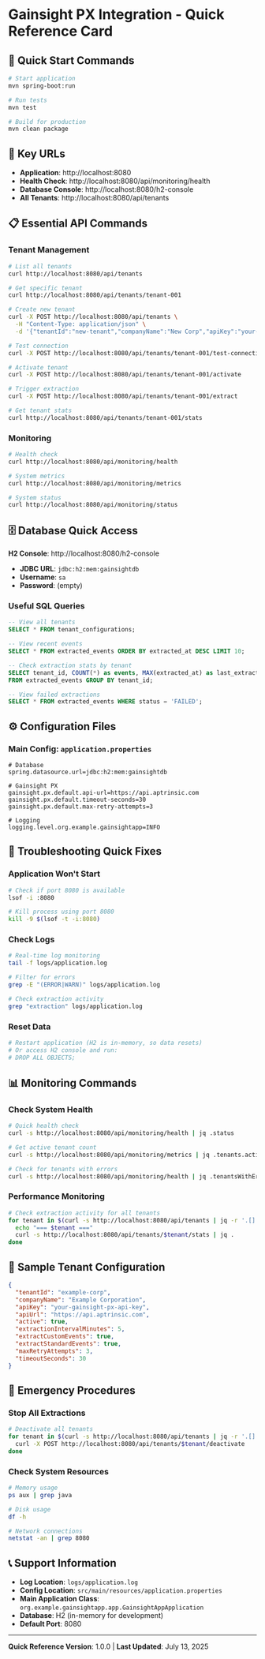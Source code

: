 # Gainsight PX Integration - Quick Reference Card

## 🚀 Quick Start Commands

```bash
# Start application
mvn spring-boot:run

# Run tests
mvn test

# Build for production
mvn clean package
```

## 🔗 Key URLs
- **Application**: http://localhost:8080
- **Health Check**: http://localhost:8080/api/monitoring/health
- **Database Console**: http://localhost:8080/h2-console
- **All Tenants**: http://localhost:8080/api/tenants

## 📋 Essential API Commands

### Tenant Management
```bash
# List all tenants
curl http://localhost:8080/api/tenants

# Get specific tenant
curl http://localhost:8080/api/tenants/tenant-001

# Create new tenant
curl -X POST http://localhost:8080/api/tenants \
  -H "Content-Type: application/json" \
  -d '{"tenantId":"new-tenant","companyName":"New Corp","apiKey":"your-key"}'

# Test connection
curl -X POST http://localhost:8080/api/tenants/tenant-001/test-connection

# Activate tenant
curl -X POST http://localhost:8080/api/tenants/tenant-001/activate

# Trigger extraction
curl -X POST http://localhost:8080/api/tenants/tenant-001/extract

# Get tenant stats
curl http://localhost:8080/api/tenants/tenant-001/stats
```

### Monitoring
```bash
# Health check
curl http://localhost:8080/api/monitoring/health

# System metrics
curl http://localhost:8080/api/monitoring/metrics

# System status
curl http://localhost:8080/api/monitoring/status
```

## 🗄️ Database Quick Access

**H2 Console**: http://localhost:8080/h2-console
- **JDBC URL**: `jdbc:h2:mem:gainsightdb`
- **Username**: `sa`
- **Password**: (empty)

### Useful SQL Queries
```sql
-- View all tenants
SELECT * FROM tenant_configurations;

-- View recent events
SELECT * FROM extracted_events ORDER BY extracted_at DESC LIMIT 10;

-- Check extraction stats by tenant
SELECT tenant_id, COUNT(*) as events, MAX(extracted_at) as last_extraction 
FROM extracted_events GROUP BY tenant_id;

-- View failed extractions
SELECT * FROM extracted_events WHERE status = 'FAILED';
```

## ⚙️ Configuration Files

### Main Config: `application.properties`
```properties
# Database
spring.datasource.url=jdbc:h2:mem:gainsightdb

# Gainsight PX
gainsight.px.default.api-url=https://api.aptrinsic.com
gainsight.px.default.timeout-seconds=30
gainsight.px.default.max-retry-attempts=3

# Logging
logging.level.org.example.gainsightapp=INFO
```

## 🔧 Troubleshooting Quick Fixes

### Application Won't Start
```bash
# Check if port 8080 is available
lsof -i :8080

# Kill process using port 8080
kill -9 $(lsof -t -i:8080)
```

### Check Logs
```bash
# Real-time log monitoring
tail -f logs/application.log

# Filter for errors
grep -E "(ERROR|WARN)" logs/application.log

# Check extraction activity
grep "extraction" logs/application.log
```

### Reset Data
```bash
# Restart application (H2 is in-memory, so data resets)
# Or access H2 console and run:
# DROP ALL OBJECTS;
```

## 📊 Monitoring Commands

### Check System Health
```bash
# Quick health check
curl -s http://localhost:8080/api/monitoring/health | jq .status

# Get active tenant count
curl -s http://localhost:8080/api/monitoring/metrics | jq .tenants.active

# Check for tenants with errors
curl -s http://localhost:8080/api/monitoring/health | jq .tenantsWithErrors
```

### Performance Monitoring
```bash
# Check extraction activity for all tenants
for tenant in $(curl -s http://localhost:8080/api/tenants | jq -r '.[].tenantId'); do
  echo "=== $tenant ==="
  curl -s http://localhost:8080/api/tenants/$tenant/stats | jq .
done
```

## 🔑 Sample Tenant Configuration

```json
{
  "tenantId": "example-corp",
  "companyName": "Example Corporation", 
  "apiKey": "your-gainsight-px-api-key",
  "apiUrl": "https://api.aptrinsic.com",
  "active": true,
  "extractionIntervalMinutes": 5,
  "extractCustomEvents": true,
  "extractStandardEvents": true,
  "maxRetryAttempts": 3,
  "timeoutSeconds": 30
}
```

## 🚨 Emergency Procedures

### Stop All Extractions
```bash
# Deactivate all tenants
for tenant in $(curl -s http://localhost:8080/api/tenants | jq -r '.[].tenantId'); do
  curl -X POST http://localhost:8080/api/tenants/$tenant/deactivate
done
```

### Check System Resources
```bash
# Memory usage
ps aux | grep java

# Disk usage
df -h

# Network connections
netstat -an | grep 8080
```

## 📞 Support Information

- **Log Location**: `logs/application.log`
- **Config Location**: `src/main/resources/application.properties`
- **Main Application Class**: `org.example.gainsightapp.app.GainsightAppApplication`
- **Database**: H2 (in-memory for development)
- **Default Port**: 8080

---
**Quick Reference Version**: 1.0.0 | **Last Updated**: July 13, 2025
